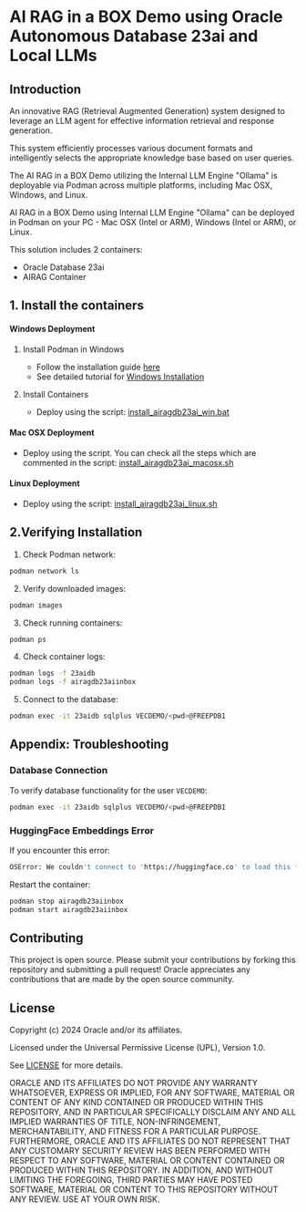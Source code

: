 # AI RAG in a BOX Demo using Oracle Autonomous Database 23ai and Local LLMs

## Introduction

An innovative RAG (Retrieval Augmented Generation) system designed to leverage an LLM agent for effective information retrieval and response generation.

This system efficiently processes various document formats and intelligently selects the appropriate knowledge base based on user queries.

The AI RAG in a BOX Demo utilizing the Internal LLM Engine "Ollama" is deployable via Podman across multiple platforms, including Mac OSX, Windows, and Linux.

AI RAG in a BOX Demo using Internal LLM Engine "Ollama" can be deployed in Podman on your PC - Mac OSX (Intel or ARM), Windows (Intel or ARM), or Linux.

This solution includes 2 containers:
- Oracle Database 23ai
- AIRAG Container

## 1. Install the containers

#### Windows Deployment

1. Install Podman in Windows
   - Follow the installation guide [here](https://github.com/containers/podman/blob/main/docs/tutorials/podman-for-windows.md)
   - See detailed tutorial for [Windows Installation](./install_win_llama3_db23ai.md)

2. Install Containers
   - Deploy using the script: [install_airagdb23ai_win.bat](./scripts/install_airagdb23ai_win.bat)

#### Mac OSX Deployment

- Deploy using the script. You can check all the steps which are commented in the script: [install_airagdb23ai_macosx.sh](./scripts/install_airagdb23ai_macosx.sh)

#### Linux Deployment

- Deploy using the script: [install_airagdb23ai_linux.sh](./scripts/install_airagdb23ai_linux.sh)

## 2.Verifying Installation

1. Check Podman network:

```bash
podman network ls
```

2. Verify downloaded images:

```bash
podman images
```

3. Check running containers:
```bash
podman ps
```

4. Check container logs:
```bash
podman logs -f 23aidb
podman logs -f airagdb23aiinbox
```

5. Connect to the database:
```bash
podman exec -it 23aidb sqlplus VECDEMO/<pwd>@FREEPDB1
```

## Appendix: Troubleshooting

### Database Connection

To verify database functionality for the user `VECDEMO`:

```bash
podman exec -it 23aidb sqlplus VECDEMO/<pwd>@FREEPDB1
```

### HuggingFace Embeddings Error

If you encounter this error:

```bash
OSError: We couldn't connect to 'https://huggingface.co' to load this file...
```

Restart the container:

```bash
podman stop airagdb23aiinbox
podman start airagdb23aiinbox
```

## Contributing

This project is open source. Please submit your contributions by forking this repository and submitting a pull request! Oracle appreciates any contributions that are made by the open source community.

## License

Copyright (c) 2024 Oracle and/or its affiliates.

Licensed under the Universal Permissive License (UPL), Version 1.0.

See [LICENSE](../LICENSE) for more details.

ORACLE AND ITS AFFILIATES DO NOT PROVIDE ANY WARRANTY WHATSOEVER, EXPRESS OR IMPLIED, FOR ANY SOFTWARE, MATERIAL OR CONTENT OF ANY KIND CONTAINED OR PRODUCED WITHIN THIS REPOSITORY, AND IN PARTICULAR SPECIFICALLY DISCLAIM ANY AND ALL IMPLIED WARRANTIES OF TITLE, NON-INFRINGEMENT, MERCHANTABILITY, AND FITNESS FOR A PARTICULAR PURPOSE. FURTHERMORE, ORACLE AND ITS AFFILIATES DO NOT REPRESENT THAT ANY CUSTOMARY SECURITY REVIEW HAS BEEN PERFORMED WITH RESPECT TO ANY SOFTWARE, MATERIAL OR CONTENT CONTAINED OR PRODUCED WITHIN THIS REPOSITORY. IN ADDITION, AND WITHOUT LIMITING THE FOREGOING, THIRD PARTIES MAY HAVE POSTED SOFTWARE, MATERIAL OR CONTENT TO THIS REPOSITORY WITHOUT ANY REVIEW. USE AT YOUR OWN RISK.